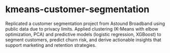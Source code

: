 # kmeans-customer-segmentation
Replicated a customer segmentation project from Astound Broadband using public data due to privacy limits. Applied clustering (K-Means with elbow optimization, PCA) and predictive models (logistic regression, XGBoost) to segment customers, predict churn risk, and derive actionable insights that support marketing and retention strategies.
